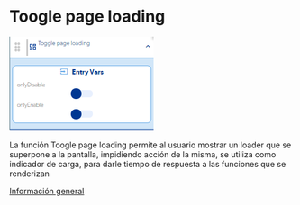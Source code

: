 # Toogle page loading

![](../../../../.gitbook/assets/image%20%28596%29.png)

La función Toogle page loading permite al usuario mostrar un loader que se superpone a la pantalla, impidiendo acción de la misma, se utiliza como indicador de carga, para darle tiempo de respuesta a las funciones que se renderizan

[Información general](https://docs.apphive.io/reference/funciones/informacion-general-de-las-funciones) 

